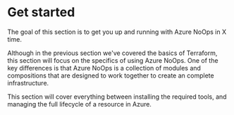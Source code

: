 # Get started

The goal of this section is to get you up and running with Azure NoOps in X time.

Although in the previous section we've covered the basics of Terraform, this section will focus on the specifics of using Azure NoOps. One of the key differences is that Azure NoOps is a collection of modules and compositions that are designed to work together to create an complete infrastructure.

This section will cover everything between installing the required tools, and managing the full lifecycle of a resource in Azure.
